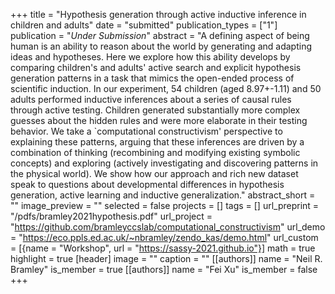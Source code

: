 +++
title = "Hypothesis generation through active inductive inference in children and adults"
date = "submitted"
publication_types = ["1"]
publication = "_Under Submission_"
abstract = "A defining aspect of being human is an ability to reason about the world by generating and adapting ideas and hypotheses. Here we explore how this ability develops by comparing children's and adults' active search and explicit hypothesis generation patterns in a task that mimics the open-ended process of scientific induction. In our experiment, 54 children (aged 8.97+-1.11) and 50 adults performed inductive inferences about a series of causal rules through active testing. Children generated substantially more complex guesses about the hidden rules and were more elaborate in their testing behavior. We take a `computational constructivism' perspective to explaining these patterns, arguing that these inferences are driven by a combination of thinking (recombining and modifying existing symbolic concepts) and exploring (actively investigating and discovering patterns in the physical world).  We show how our approach and rich new dataset speak to questions about developmental differences in hypothesis generation, active learning and inductive generalization."
abstract_short = ""
image_preview = ""
selected = false
projects = []
tags = []
url_preprint = "/pdfs/bramley2021hypothesis.pdf"
url_project = "https://github.com/bramleyccslab/computational_constructivism"
url_demo = "https://eco.ppls.ed.ac.uk/~nbramley/zendo_kas/demo.html"
url_custom = [{name = "Workshop", url = "https://sassy-2021.github.io"}]
math = true
highlight = true
[header]
image = ""
caption = ""
[[authors]]
	name = "Neil R. Bramley"
	is_member = true
[[authors]]
	name = "Fei Xu"
	is_member = false
+++
